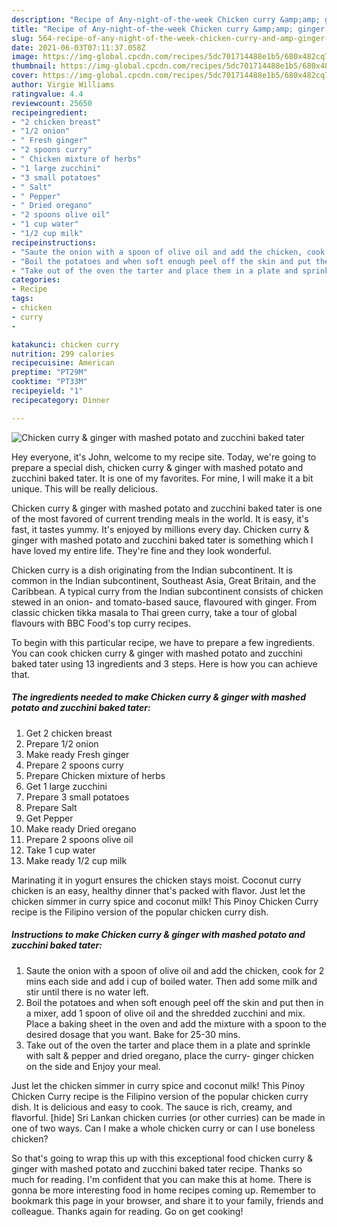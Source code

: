 ```yaml
---
description: "Recipe of Any-night-of-the-week Chicken curry &amp;amp; ginger with mashed potato and zucchini baked tater"
title: "Recipe of Any-night-of-the-week Chicken curry &amp;amp; ginger with mashed potato and zucchini baked tater"
slug: 564-recipe-of-any-night-of-the-week-chicken-curry-and-amp-ginger-with-mashed-potato-and-zucchini-baked-tater
date: 2021-06-03T07:11:37.058Z
image: https://img-global.cpcdn.com/recipes/5dc701714488e1b5/680x482cq70/chicken-curry-ginger-with-mashed-potato-and-zucchini-baked-tater-recipe-main-photo.jpg
thumbnail: https://img-global.cpcdn.com/recipes/5dc701714488e1b5/680x482cq70/chicken-curry-ginger-with-mashed-potato-and-zucchini-baked-tater-recipe-main-photo.jpg
cover: https://img-global.cpcdn.com/recipes/5dc701714488e1b5/680x482cq70/chicken-curry-ginger-with-mashed-potato-and-zucchini-baked-tater-recipe-main-photo.jpg
author: Virgie Williams
ratingvalue: 4.4
reviewcount: 25650
recipeingredient:
- "2 chicken breast"
- "1/2 onion"
- " Fresh ginger"
- "2 spoons curry"
- " Chicken mixture of herbs"
- "1 large zucchini"
- "3 small potatoes"
- " Salt"
- " Pepper"
- " Dried oregano"
- "2 spoons olive oil"
- "1 cup water"
- "1/2 cup milk"
recipeinstructions:
- "Saute the onion with a spoon of olive oil and add the chicken, cook for 2 mins each side and add i cup of boiled water. Then add some milk and stir until there is no water left."
- "Boil the potatoes and when soft enough peel off the skin and put then in a mixer, add 1 spoon of olive oil and the shredded zucchini and mix. Place a baking sheet in the oven and add the mixture with a spoon to the desired dosage that you want. Bake for 25-30 mins."
- "Take out of the oven the tarter and place them in a plate and sprinkle with salt &amp; pepper and dried oregano, place the curry- ginger chicken on the side and Enjoy your meal."
categories:
- Recipe
tags:
- chicken
- curry
- 

katakunci: chicken curry  
nutrition: 299 calories
recipecuisine: American
preptime: "PT29M"
cooktime: "PT33M"
recipeyield: "1"
recipecategory: Dinner

---
```



![Chicken curry &amp; ginger with mashed potato and zucchini baked tater](https://img-global.cpcdn.com/recipes/5dc701714488e1b5/680x482cq70/chicken-curry-ginger-with-mashed-potato-and-zucchini-baked-tater-recipe-main-photo.jpg)

Hey everyone, it's John, welcome to my recipe site. Today, we're going to prepare a special dish, chicken curry &amp; ginger with mashed potato and zucchini baked tater. It is one of my favorites. For mine, I will make it a bit unique. This will be really delicious.

Chicken curry &amp; ginger with mashed potato and zucchini baked tater is one of the most favored of current trending meals in the world. It is easy, it's fast, it tastes yummy. It's enjoyed by millions every day. Chicken curry &amp; ginger with mashed potato and zucchini baked tater is something which I have loved my entire life. They're fine and they look wonderful.

Chicken curry is a dish originating from the Indian subcontinent. It is common in the Indian subcontinent, Southeast Asia, Great Britain, and the Caribbean. A typical curry from the Indian subcontinent consists of chicken stewed in an onion- and tomato-based sauce, flavoured with ginger. From classic chicken tikka masala to Thai green curry, take a tour of global flavours with BBC Food&#39;s top curry recipes.


To begin with this particular recipe, we have to prepare a few ingredients. You can cook chicken curry &amp; ginger with mashed potato and zucchini baked tater using 13 ingredients and 3 steps. Here is how you can achieve that.

<!--inarticleads1-->

##### The ingredients needed to make Chicken curry &amp; ginger with mashed potato and zucchini baked tater:

1. Get 2 chicken breast
1. Prepare 1/2 onion
1. Make ready  Fresh ginger
1. Prepare 2 spoons curry
1. Prepare  Chicken mixture of herbs
1. Get 1 large zucchini
1. Prepare 3 small potatoes
1. Prepare  Salt
1. Get  Pepper
1. Make ready  Dried oregano
1. Prepare 2 spoons olive oil
1. Take 1 cup water
1. Make ready 1/2 cup milk


Marinating it in yogurt ensures the chicken stays moist. Coconut curry chicken is an easy, healthy dinner that&#39;s packed with flavor. Just let the chicken simmer in curry spice and coconut milk! This Pinoy Chicken Curry recipe is the Filipino version of the popular chicken curry dish. 

<!--inarticleads2-->

##### Instructions to make Chicken curry &amp; ginger with mashed potato and zucchini baked tater:

1. Saute the onion with a spoon of olive oil and add the chicken, cook for 2 mins each side and add i cup of boiled water. Then add some milk and stir until there is no water left.
1. Boil the potatoes and when soft enough peel off the skin and put then in a mixer, add 1 spoon of olive oil and the shredded zucchini and mix. Place a baking sheet in the oven and add the mixture with a spoon to the desired dosage that you want. Bake for 25-30 mins.
1. Take out of the oven the tarter and place them in a plate and sprinkle with salt &amp; pepper and dried oregano, place the curry- ginger chicken on the side and Enjoy your meal.


Just let the chicken simmer in curry spice and coconut milk! This Pinoy Chicken Curry recipe is the Filipino version of the popular chicken curry dish. It is delicious and easy to cook. The sauce is rich, creamy, and flavorful. [hide] Sri Lankan chicken curries (or other curries) can be made in one of two ways. Can I make a whole chicken curry or can I use boneless chicken? 

So that's going to wrap this up with this exceptional food chicken curry &amp; ginger with mashed potato and zucchini baked tater recipe. Thanks so much for reading. I'm confident that you can make this at home. There is gonna be more interesting food in home recipes coming up. Remember to bookmark this page in your browser, and share it to your family, friends and colleague. Thanks again for reading. Go on get cooking!
